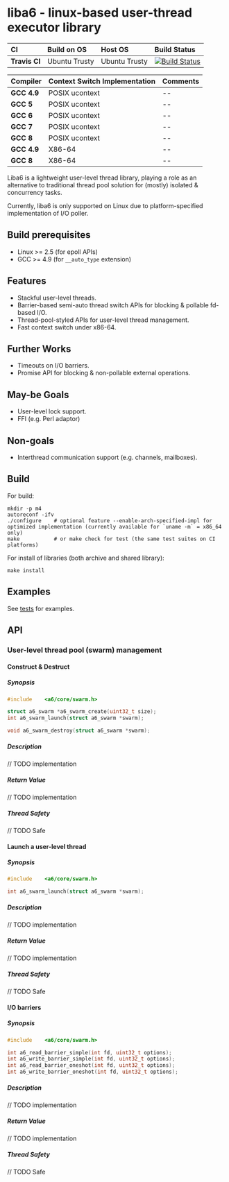 # liba6 - linux-based user-thread executor library

|CI           |Build on OS  |Host OS      |Build Status     |
|:------------|:------------|:------------|:----------------|
|**Travis CI**|Ubuntu Trusty|Ubuntu Trusty|[![Build Status](https://travis-ci.org/Alpacius/a6.svg?branch=master)](https://travis-ci.org/Alpacius/a6)|

|Compiler     |Context Switch Implementation  |Comments     |
|:------------|:------------------------------|:------------|
|**GCC 4.9**  |POSIX ucontext                 |--           |
|**GCC 5**    |POSIX ucontext                 |--           |
|**GCC 6**    |POSIX ucontext                 |--           |
|**GCC 7**    |POSIX ucontext                 |--           |
|**GCC 8**    |POSIX ucontext                 |--           |
|**GCC 4.9**  |X86-64                         |--           |
|**GCC 8**    |X86-64                         |--           |

Liba6 is a lightweight user-level thread library, playing a role as an alternative to 
traditional thread pool solution for (mostly) isolated & concurrency tasks.

Currently, liba6 is only supported on Linux due to platform-specified implementation of I/O poller.

## Build prerequisites
* Linux >= 2.5 (for epoll APIs)
* GCC >= 4.9 (for `__auto_type` extension)

## Features
* Stackful user-level threads.
* Barrier-based semi-auto thread switch APIs for blocking & pollable fd-based I/O.
* Thread-pool-styled APIs for user-level thread management.
* Fast context switch under x86-64.

## Further Works
* Timeouts on I/O barriers.
* Promise API for blocking & non-pollable external operations.

## May-be Goals
* User-level lock support.
* FFI (e.g. Perl adaptor)

## Non-goals
* Interthread communication support (e.g. channels, mailboxes).

## Build
For build:
```
mkdir -p m4
autoreconf -ifv
./configure    # optional feature --enable-arch-specified-impl for optimized implementation (currently available for `uname -m` = x86_64 only)
make           # or make check for test (the same test suites on CI platforms)
```

For install of libraries (both archive and shared library):
```
make install
```

## Examples
See [tests](https://github.com/Alpacius/a6/tree/master/test) for examples.

## API

### User-level thread pool (swarm) management 

#### Construct & Destruct

##### Synopsis
```C
#include    <a6/core/swarm.h>

struct a6_swarm *a6_swarm_create(uint32_t size);
int a6_swarm_launch(struct a6_swarm *swarm);

void a6_swarm_destroy(struct a6_swarm *swarm);
```

##### Description
// TODO implementation

##### Return Value
// TODO implementation

##### Thread Safety
// TODO Safe

#### Launch a user-level thread

##### Synopsis
```C
#include    <a6/core/swarm.h>

int a6_swarm_launch(struct a6_swarm *swarm);
```

##### Description
// TODO implementation

##### Return Value
// TODO implementation

##### Thread Safety
// TODO Safe

#### I/O barriers

##### Synopsis
```C
#include    <a6/core/swarm.h>

int a6_read_barrier_simple(int fd, uint32_t options);
int a6_write_barrier_simple(int fd, uint32_t options);
int a6_read_barrier_oneshot(int fd, uint32_t options);
int a6_write_barrier_oneshot(int fd, uint32_t options);
```

##### Description
// TODO implementation

##### Return Value
// TODO implementation

##### Thread Safety
// TODO Safe
